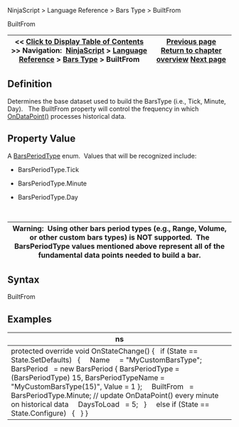 ﻿
NinjaScript > Language Reference > Bars Type > BuiltFrom

BuiltFrom

| << [Click to Display Table of Contents](builtfrom.md) >> **Navigation:**     [NinjaScript](ninjascript-1.md) > [Language Reference](language_reference_wip-1.md) > [Bars Type](bars_type-1.md) > BuiltFrom | [Previous page](applydefaultvalue-1.md) [Return to chapter overview](bars_type-1.md) [Next page](defaultchartstyle-1.md) |
| --- | --- |
## Definition
Determines the base dataset used to build the BarsType (i.e., Tick, Minute, Day).   The BuiltFrom property will control the frequency in which [OnDataPoint()](ondatapoint-1.md) processes historical data.
 
## Property Value
A [BarsPeriodType](barsperiod-1.md) enum.  Values that will be recognized include:
 
- BarsPeriodType.Tick

- BarsPeriodType.Minute

- BarsPeriodType.Day

 

| Warning:  Using other bars period types (e.g., Range, Volume, or other custom bars types) is NOT supported.  The BarsPeriodType values mentioned above represent all of the fundamental data points needed to build a bar. |
| --- |

## Syntax
BuiltFrom
## 
## Examples

| ns |
| --- |
| protected override void OnStateChange() {    if (State == State.SetDefaults)    {      Name     = "MyCustomBarsType";      BarsPeriod   = new BarsPeriod { BarsPeriodType = (BarsPeriodType) 15, BarsPeriodTypeName = "MyCustomBarsType(15)", Value = 1 };      BuiltFrom   = BarsPeriodType.Minute; // update OnDataPoint() every minute on historical data      DaysToLoad   = 5;    }      else if (State == State.Configure)    {    } } |
